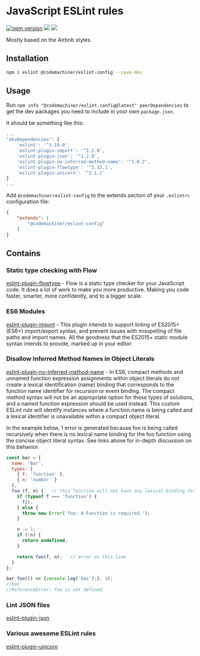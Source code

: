 # JavaScript ESLint rules
[![npm version](https://badge.fury.io/js/%40codemachiner%2Feslint-config.svg)](https://badge.fury.io/js/%40codemachiner%2Feslint-config)
[![](https://david-dm.org/codemachiner/eslint-config/dev-status.svg)](https://david-dm.org/codemachiner/eslint-config?type=dev)
[![](https://david-dm.org/codemachiner/eslint-config/peer-status.svg)](https://david-dm.org/codemachiner/eslint-config?type=peer)

Mostly based on the Airbnb styles.

## Installation

```bash
npm i eslint @codemachiner/eslint-config --save-dev
```

## Usage

Run `npm info "@codemachiner/eslint-config@latest" peerDependencies` to get the dev packages you need to include in your own `package.json`.

It should be something like this:
```javascript
...
"devDependencies": {
    'eslint': '^3.19.0',
    'eslint-plugin-import': '^2.2.0',
    'eslint-plugin-json': '^1.2.0',
    'eslint-plugin-no-inferred-method-name': '^1.0.2',
    'eslint-plugin-flowtype': '^2.32.1',
    'eslint-plugin-unicorn': '^2.1.1'
}
...
```
Add `@codemachiner/eslint-config` to the extends section of your `.eslintrc` configuration file:

```json
{
    "extends": [
        "@codemachiner/eslint-config"
    ]
}
```

## Contains

### Static type checking with Flow

[eslint-plugin-flowtype](https://www.npmjs.com/package/eslint-plugin-flowtype) - Flow is a static type checker for your JavaScript code. It does a lot of work to make you more productive. Making you code faster, smarter, more confidently, and to a bigger scale.


### ES6 Modules

[eslint-plugin-import](https://github.com/benmosher/eslint-plugin-import) - This plugin intends to support linting of ES2015+ (ES6+) import/export syntax, and prevent issues with misspelling of file paths and import names. All the goodness that the ES2015+ static module syntax intends to provide, marked up in your editor.

### Disallow Inferred Method Names in Object Literals

[eslint-plugin-no-inferred-method-name](https://www.npmjs.com/package/eslint-plugin-no-inferred-method-name) - In ES6, compact methods and unnamed function expression assignments within object literals do not create a lexical identification (name) binding that corresponds to the function name identifier for recursion or event binding. The compact method syntax will not be an appropriate option for these types of solutions, and a named function expression should be used instead. This custom ESLint rule will identify instances where a function name is being called and a lexical identifier is unavailable within a compact object literal.

In the example below, 1 error is generated because foo is being called recursively when there is no lexical name binding for the foo function using the concise object literal syntax. See links above for in-depth discussion on this behavior.

```javascript
const bar = {
  name: 'Bar',
  types: [
    { f: 'function' },
    { n: 'number' }
  ],
  foo (f, n) {   // this function will not have any lexical binding for recursive calls
    if (typeof f === 'function') {
      f();
    } else {
      throw new Error('foo: A Function is required.');
    }

    n -= 1;
    if (!n) {
      return undefined;
    }

    return foo(f, n);   // error on this line
  }
};

bar.foo(() => {console.log('baz');}, 3);
//baz
//ReferenceError: foo is not defined
```

### Lint JSON files

[eslint-plugin-json](https://www.npmjs.com/package/eslint-plugin-json)

### Various awesome ESLint rules

[eslint-plugin-unicorn](https://www.npmjs.com/package/eslint-plugin-unicorn)
